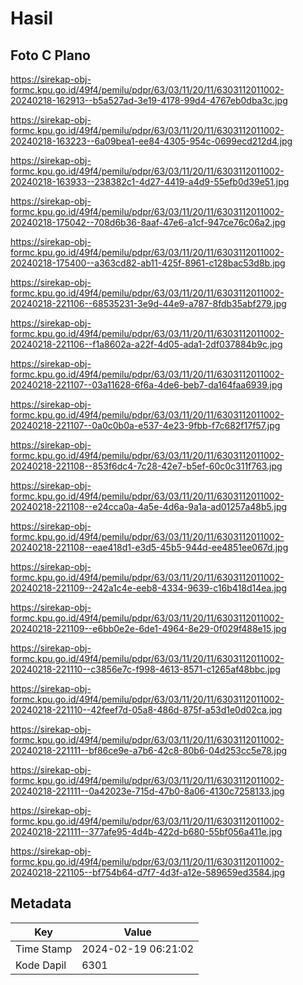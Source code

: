 # Hasil

## Foto C Plano

https://sirekap-obj-formc.kpu.go.id/49f4/pemilu/pdpr/63/03/11/20/11/6303112011002-20240218-162913--b5a527ad-3e19-4178-99d4-4767eb0dba3c.jpg

https://sirekap-obj-formc.kpu.go.id/49f4/pemilu/pdpr/63/03/11/20/11/6303112011002-20240218-163223--6a09bea1-ee84-4305-954c-0699ecd212d4.jpg

https://sirekap-obj-formc.kpu.go.id/49f4/pemilu/pdpr/63/03/11/20/11/6303112011002-20240218-163933--238382c1-4d27-4419-a4d9-55efb0d39e51.jpg

https://sirekap-obj-formc.kpu.go.id/49f4/pemilu/pdpr/63/03/11/20/11/6303112011002-20240218-175042--708d6b36-8aaf-47e6-a1cf-947ce76c06a2.jpg

https://sirekap-obj-formc.kpu.go.id/49f4/pemilu/pdpr/63/03/11/20/11/6303112011002-20240218-175400--a363cd82-ab11-425f-8961-c128bac53d8b.jpg

https://sirekap-obj-formc.kpu.go.id/49f4/pemilu/pdpr/63/03/11/20/11/6303112011002-20240218-221106--68535231-3e9d-44e9-a787-8fdb35abf279.jpg

https://sirekap-obj-formc.kpu.go.id/49f4/pemilu/pdpr/63/03/11/20/11/6303112011002-20240218-221106--f1a8602a-a22f-4d05-ada1-2df037884b9c.jpg

https://sirekap-obj-formc.kpu.go.id/49f4/pemilu/pdpr/63/03/11/20/11/6303112011002-20240218-221107--03a11628-6f6a-4de6-beb7-da164faa6939.jpg

https://sirekap-obj-formc.kpu.go.id/49f4/pemilu/pdpr/63/03/11/20/11/6303112011002-20240218-221107--0a0c0b0a-e537-4e23-9fbb-f7c682f17f57.jpg

https://sirekap-obj-formc.kpu.go.id/49f4/pemilu/pdpr/63/03/11/20/11/6303112011002-20240218-221108--853f6dc4-7c28-42e7-b5ef-60c0c311f763.jpg

https://sirekap-obj-formc.kpu.go.id/49f4/pemilu/pdpr/63/03/11/20/11/6303112011002-20240218-221108--e24cca0a-4a5e-4d6a-9a1a-ad01257a48b5.jpg

https://sirekap-obj-formc.kpu.go.id/49f4/pemilu/pdpr/63/03/11/20/11/6303112011002-20240218-221108--eae418d1-e3d5-45b5-944d-ee4851ee067d.jpg

https://sirekap-obj-formc.kpu.go.id/49f4/pemilu/pdpr/63/03/11/20/11/6303112011002-20240218-221109--242a1c4e-eeb8-4334-9639-c16b418d14ea.jpg

https://sirekap-obj-formc.kpu.go.id/49f4/pemilu/pdpr/63/03/11/20/11/6303112011002-20240218-221109--e6bb0e2e-6de1-4964-8e29-0f029f488e15.jpg

https://sirekap-obj-formc.kpu.go.id/49f4/pemilu/pdpr/63/03/11/20/11/6303112011002-20240218-221110--c3856e7c-f998-4613-8571-c1265af48bbc.jpg

https://sirekap-obj-formc.kpu.go.id/49f4/pemilu/pdpr/63/03/11/20/11/6303112011002-20240218-221110--42feef7d-05a8-486d-875f-a53d1e0d02ca.jpg

https://sirekap-obj-formc.kpu.go.id/49f4/pemilu/pdpr/63/03/11/20/11/6303112011002-20240218-221111--bf86ce9e-a7b6-42c8-80b6-04d253cc5e78.jpg

https://sirekap-obj-formc.kpu.go.id/49f4/pemilu/pdpr/63/03/11/20/11/6303112011002-20240218-221111--0a42023e-715d-47b0-8a06-4130c7258133.jpg

https://sirekap-obj-formc.kpu.go.id/49f4/pemilu/pdpr/63/03/11/20/11/6303112011002-20240218-221111--377afe95-4d4b-422d-b680-55bf056a411e.jpg

https://sirekap-obj-formc.kpu.go.id/49f4/pemilu/pdpr/63/03/11/20/11/6303112011002-20240218-221105--bf754b64-d7f7-4d3f-a12e-589659ed3584.jpg


## Metadata

| Key        | Value               |
| ---------- | ------------------- |
| Time Stamp | 2024-02-19 06:21:02 |
| Kode Dapil | 6301                |



